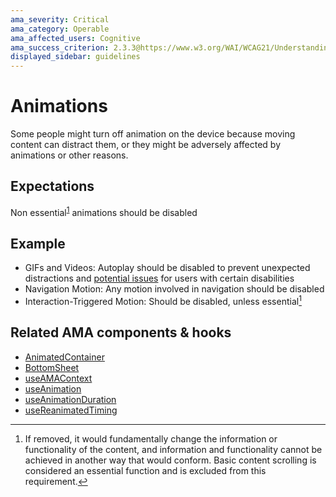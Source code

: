 ```yaml
---
ama_severity: Critical
ama_category: Operable
ama_affected_users: Cognitive
ama_success_criterion: 2.3.3@https://www.w3.org/WAI/WCAG21/Understanding/animation-from-interactions.html
displayed_sidebar: guidelines
---
```


# Animations

<AMASection />

Some people might turn off animation on the device because moving content can distract them, or they might be adversely affected by animations or other reasons.

## Expectations

<ReduceMotion>
    <When title="The user enables the Reduce Motion option">
        <Then noChildren>Non essential<sup id="fnref-1"><a href="#fn-1" class="footnote-ref">1</a></sup> animations should be disabled</Then>
    </When>
</ReduceMotion>

## Example

- GIFs and Videos: Autoplay should be disabled to prevent unexpected distractions and [potential issues](/guidelines/type-of-accessibility-issues#seizures) for users with certain disabilities
- Navigation Motion: Any motion involved in navigation should be disabled
- Interaction-Triggered Motion: Should be disabled, unless essential[^1]

## Related AMA components & hooks

- [AnimatedContainer](../components/animatedcontainer)
- [BottomSheet](../components/bottomsheet)
- [useAMAContext](../hooks/useAMAContext)
- [useAnimation](../hooks/useAnimation)
- [useAnimationDuration](../hooks/useanimationduration)
- [useReanimatedTiming](../hooks/useReanimatedTiming)

[^1]: If removed, it would fundamentally change the information or functionality of the content, and information and functionality cannot be achieved in another way that would conform. Basic content scrolling is considered an essential function and is excluded from this requirement.
